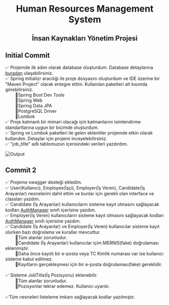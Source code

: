 <div align="center"><h1>Human Resources Management System</h1> </div>
<div align="center"><h2>İnsan Kaynakları Yönetim Projesi</h2> </div>

## Initial Commit 

✅ Projemde ilk adım olarak database oluşturdum. Database detaylarına [buradan](https://github.com/mustafasameturan/hrms-database)  ulaşabilirsiniz. <br>
✅ Spring initializr aracılığı ile proje dosyasını oluşturdum ve IDE üzerine bir "Maven Project" olarak entegre ettim. Kullanılan paketleri alt kısımda görebilirsiniz. <br>
&nbsp;&nbsp;&nbsp;&nbsp;&nbsp;&nbsp;&nbsp;&nbsp;🔹Spring Boot Dev Tools<br>
&nbsp;&nbsp;&nbsp;&nbsp;&nbsp;&nbsp;&nbsp;&nbsp;🔹Spring Web<br>
&nbsp;&nbsp;&nbsp;&nbsp;&nbsp;&nbsp;&nbsp;&nbsp;🔹Spring Data JPA<br>
&nbsp;&nbsp;&nbsp;&nbsp;&nbsp;&nbsp;&nbsp;&nbsp;🔹PostgreSQL Driver<br>
&nbsp;&nbsp;&nbsp;&nbsp;&nbsp;&nbsp;&nbsp;&nbsp;🔹Lombok<br>
✅ Proje katmanlı bir mimari olacağı için katmanlarını isimlendirme standartlarına uygun bir biçimde oluşturdum. <br>
✅ Spring ve Lombok paketleri ile gelen eklentiler projemde etkin olarak kullandım. Detaylar için projemi inceyelebilirsiniz. <br>
✅ "job_title" adlı tablomuzun içerisindeki verileri yazdırdım. <br>

![Output](https://user-images.githubusercontent.com/77546366/118363707-59252980-b59e-11eb-9097-1e0c6c506df8.PNG)

## Commit 2 

✅ Projeme swagger desteği ekledim. <br>
✅ User(Kullanıcı), Employee(İşçi), Employer(İş Veren), Candidate(İş Arayanlar) nesnelerini dahil ettim ve bunlar için gerekli olan interface ve classları yazdım.<br>
✅ Candidate (İş Arayanlar) kullanıcıların sisteme kayıt olmasını sağlayacak kodları [AuthManager](https://github.com/mustafasameturan/HRMS-Project/blob/main/HRMS/src/main/java/kodlamaio/hrms/business/concretes/AuthManager.java) sınıfı içerisine yazdım.<br>
✅ Employer(İş Veren) kullanıcıların sisteme kayıt olmasını sağlayacak kodları [AuthManager](https://github.com/mustafasameturan/HRMS-Project/blob/main/HRMS/src/main/java/kodlamaio/hrms/business/concretes/AuthManager.java) sınıfı içerisine yazdım.<br>
✅ Candidate (İş Arayanlar) ve Employer(İş Veren) kullanıcılar sisteme kayıt olurken bazı doğrulama ve kurallar mevcuttur.<br>
&nbsp;&nbsp;&nbsp;&nbsp;&nbsp;&nbsp;&nbsp;&nbsp;🔹Tüm alanlar zorunludur.<br>
&nbsp;&nbsp;&nbsp;&nbsp;&nbsp;&nbsp;&nbsp;&nbsp;🔹Candidate (İş Arayanlar) kullanıcılar içim MERNIS(fake) doğrulaması eklenmiştir.<br>
&nbsp;&nbsp;&nbsp;&nbsp;&nbsp;&nbsp;&nbsp;&nbsp;🔹Daha önce kayıtlı bir e-posta veya TC Kimlik numarası var ise kullanıcı sisteme kabul edilmez.<br>
&nbsp;&nbsp;&nbsp;&nbsp;&nbsp;&nbsp;&nbsp;&nbsp;🔹Kayıtların gerçekleşmesi için bir e-posta doğrulaması(fake) gereklidir.<br><br>
✅ Sisteme JobTitle(İş Pozisyonu) eklenebilir.<br>
&nbsp;&nbsp;&nbsp;&nbsp;&nbsp;&nbsp;&nbsp;&nbsp;🔹Tüm alanlar zorunludur.<br>
&nbsp;&nbsp;&nbsp;&nbsp;&nbsp;&nbsp;&nbsp;&nbsp;🔹Pozisyonlar tekrar edemez. Kullanıcı uyarılır.<br><br>
✅Tüm nesneleri listeleme imkanı sağlayacak kodlar yazılmıştır.<br>







